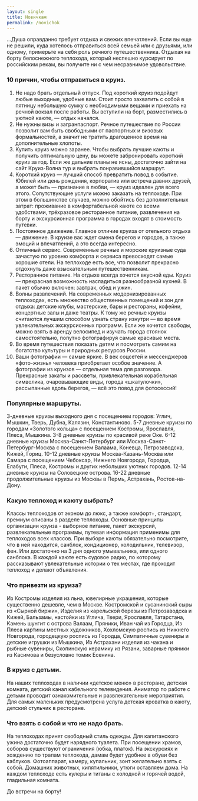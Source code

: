 ```yaml
---
layout: single
title: Новичкам
permalink: /novichok
---
```


…Душа оправданно требует отдыха и свежих впечатлений. Если вы еще не решили, куда хотелось отправиться всей семьей или с друзьями, или одному, примерьте на себя роль речного путешественника. Отдыхая на борту белоснежного теплохода, который неспешно курсирует по российским рекам, вы получите ни с чем несравнимое удовольствие.

### 10 причин, чтобы отправиться в круиз.

1. Не надо брать отдельный отпуск. Под короткий круиз подойдут любые выходные, удобные вам. Стоит просто захватить с собой в пятницу небольшую сумку с необходимыми вещами и приехать на речной вокзал после работы. Вы вступили на борт, разместились в уютной каюте, — отдых начался.
2. Не нужны визы и загранпаспорт. Речное путешествие по России позволит вам быть свободными от паспортных и визовых формальностей, а значит не тратить драгоценное время на дополнительные хлопоты.
3. Купить круиз можно заранее. Чтобы выбрать лучшие каюты и получить оптимальную цену, вы можете забронировать короткий круиз за год. Если же дальние планы не ясны, достаточно зайти на сайт Круиз-Волна тур и выбрать понравившийся маршрут.
4. Короткий круиз — лучший способ превратить повод в событие. Юбилей или день рождения, корпоратив или встреча давних друзей, а может быть — признание в любви, — круиз идеален для всего этого. Сопутствующие услуги можно заказать на теплоходе. При этом в большинстве случаев, можно обойтись без дополнительных затрат: проживание в комфортабельной каюте со всеми удобствами, трёхразовое ресторанное питание, развлечения на борту и экскурсионная программа в городах входят в стоимость путевки.
5. Постоянное движение. Главное отличие круиза от отельного отдыха — движение. В круизе вас ждет смена берегов и городов, а также эмоций и впечатлений, а это всегда интересно.
6. Отличный сервис. Современные речные и морские круизные суда зачастую по уровню комфорта и сервиса превосходят самые хорошие отели. На теплоходе есть все, что позволит прекрасно отдохнуть даже взыскательным путешественникам.
7. Ресторанное питание. На отдыхе всегда хочется вкусной еды. Круиз — прекрасная возможность насладиться разнообразной кухней. В пакет обычно включен: завтрак, обед и ужин.
8. Волны развлечений. На современных модернизированных теплоходах, есть множество общественных помещений и зон для отдыха: детские клубы, мастерские, бары и рестораны, кофейни, концертные залы и даже театры. К тому же речные круизы считаются лучшим способом узнать страну изнутри — во время увлекательных экскурсионных программ. Если же хочется свободы, можно взять в аренду велосипед и изучать города стоянок самостоятельно, попутно фотографируя самые красивые места.
9. Во время путешествия показать детям и посмотреть самим на богатство культуры и природных ресурсов России.
10. Ваши фотографии — самые яркие. В век соцсетей и мессенджеров «фото-жизнь» человека приобретает особое значение. А фотографии из круизов — отдельная тема для разговора. Прекрасные закаты и рассветы, привлекательная корабельная символика, очаровывающие виды, города «шкатулочки», рассыпанные вдоль берегов, — всё это повод для фотосессий!



### Популярные маршруты.
3-дневные круизы выходного дня с посещением городов:  Углич, Мышкин, Тверь, Дубна, Калязин, Константиново.
5-7 дневные круизы по городам «Золотого кольца» с посещением Костромы, Ярославля, Плеса, Мышкина.
3-8 дневные круизы по красивой реке Оке.
6-12 дневные круизы Москва-Санкт-Петербург или Москва-Санкт-Петербург-Москва с посещением Валаама, Коневца, Петрозаводска, Кижей, Гориц.
10-12 дневные круизы Москва-Казань-Москва или Самара с посещением Чебоксар, Нижнего Новгорода, Городца, Елабуги, Плеса, Костромы и других небольших уютных  городов.
12-14 дневные круизы на Соловецкие острова.
16-22 дневные продолжительные круизы из Москвы в Пермь, Астрахань, Ростов-на-Дону.

### Какую теплоход  и каюту выбрать?
Классы теплоходов от эконом до люкс, а также  комфорт+, стандарт, премиум описаны в разделе теплоходы.
Основные принципы организации круиза - выборное питание, пакет экскурсий, развлекательные программы, путевая информация применимы для теплоходов всех классов.
При выборе каюты обязательно посмотрите, что в ней находится, санблок, кондиционер, холодильник, телевизор, фен. Или достаточно на 3 дня одного умывальника, или одного санблока. В каждой каюте есть судовое радио, по которому рассказывают увлекательные истории о тех местах, где проходит теплоход и делают объявления.

### Что привезти из круиза?
Из Костромы изделия из льна, ювелирные украшения, которые  существенно дешевле, чем в Москве.  Костромской и сусанинский сыры из «Сырной биржи»,
Изделия из карельской березы из Петрозаводска и Кижей,
Бальзамы, настойки из Углича, Твери, Ярославля, Татарстана,
Камень шунгит с  острова Валаам,
Пряники,  Иван чай из Городца,
Из Плеса картины местных художников,
Хохломскую роспись из Нижнего Новгорода, городецкую роспись из Городца,
Симпатичные сувениры и детские игрушки из Мышкина,
Из Астрахани изделия из чакана  и рыбные сувениры,
Скопинскую керамику из Рязани,  заварные пряники из Касимова и безусловно  томик Есенина.

### В круиз с детьми.
На наших теплоходах в наличии «детское меню» в ресторане, детская комната, детский канал кабельного телевидения. Аниматор по работе с детьми проводит ознакомительные и развлекательные мероприятия.
Для самых маленьких предусмотрена услуга детская кроватка в каюту, детский стульчик в ресторане.

### Что взять с собой и что не надо брать.

На теплоходах принят свободный стиль одежды.  Для капитанского ужина достаточно будет нарядного туалета. При посещении храмов, соборов существуют ограничения (юбка, платок). На экскурсиях и хождению по трапам теплохода, дамам будет удобнее в обуви без каблуков.
Фотоаппарат, камеру, купальник, зонт желательно взять с собой.
Домашних животных, кипятильники, утюги оставляем дома. На каждом теплоходе есть кулеры и титаны с холодной и горячей водой, гладильная комната.


До встречи на борту!